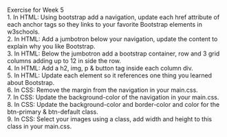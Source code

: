 Exercise for Week 5<br>
	1. In HTML: Using bootstrap add a navigation, update each href attribute of each anchor tags so they links to your favorite Bootstrap elements in w3schools.<br>
	2. In HTML: Add a jumbotron below your navigation, update the content to explain why you like Bootstrap.<br>
	3. In HTML: Below the jumbotron add a bootstrap container, row and 3 grid columns adding up to 12 in side the row.<br>
	4. In HTML: Add a h2, img, p & button tag inside each column div.<br>
	5. In HTML: Update each element so it references one thing you learned about Bootstrap.<br>
	6. In CSS: Remove the margin from the navigation in your main.css.<br>
	7. In CSS: Update the background-color of the navigation in your main.css.<br>
	8. In CSS: Update the background-color and border-color and color for the btn-primary & btn-default class.<br>
	9. In CSS: Select your images using a class, add width and height to this class in your main.css.<br>